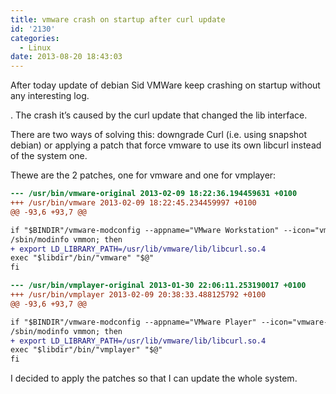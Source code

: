 ```yaml
---
title: vmware crash on startup after curl update
id: '2130'
categories:
  - Linux
date: 2013-08-20 18:43:03
---
```


After today update of debian Sid VMWare keep crashing on startup without any interesting log.

. The crash it’s caused by the curl update that changed the lib interface.

There are two ways of solving this: downgrade Curl (i.e. using snapshot debian) or applying a patch that force vmware to use its own libcurl instead of the system one.

Thewe are the 2 patches, one for vmware and one for vmplayer:

```diff
--- /usr/bin/vmware-original 2013-02-09 18:22:36.194459631 +0100
+++ /usr/bin/vmware 2013-02-09 18:22:45.234459997 +0100
@@ -93,6 +93,7 @@

if "$BINDIR"/vmware-modconfig --appname="VMware Workstation" --icon="vmware-workstation" &amp;&amp;
/sbin/modinfo vmmon; then
+ export LD_LIBRARY_PATH=/usr/lib/vmware/lib/libcurl.so.4
exec "$libdir"/bin/"vmware" "$@"
fi
```

```diff
--- /usr/bin/vmplayer-original 2013-01-30 22:06:11.253190017 +0100
+++ /usr/bin/vmplayer 2013-02-09 20:38:33.488125792 +0100
@@ -93,6 +93,7 @@

if "$BINDIR"/vmware-modconfig --appname="VMware Player" --icon="vmware-player" &amp;&amp;
/sbin/modinfo vmmon; then
+ export LD_LIBRARY_PATH=/usr/lib/vmware/lib/libcurl.so.4
exec "$libdir"/bin/"vmplayer" "$@"
fi
```

I decided to apply the patches so that I can update the whole system.
